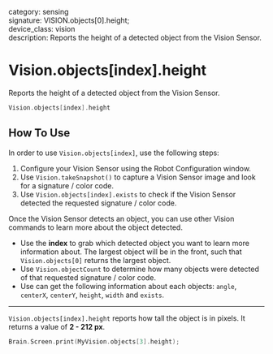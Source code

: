 category: sensing  
signature: VISION.objects[0].height;  
device_class: vision  
description: Reports the height of a detected object from the Vision Sensor.

# Vision.objects[index].height

Reports the height of a detected object from the Vision Sensor.

```cpp
Vision.objects[index].height
```

## How To Use

In order to use `Vision.objects[index]`, use the following steps:

1. Configure your Vision Sensor using the Robot Configuration window.
2. Use `Vision.takeSnapshot()` to capture a Vision Sensor image and look for a signature / color code.
3. Use `Vision.objects[index].exists` to check if the Vision Sensor detected the requested signature / color code. 

Once the Vision Sensor detects an object, you can use other Vision commands to learn more about the object detected. 

* Use the **index** to grab which detected object you want to learn more information about. The largest object will be in the front, such that `Vision.objects[0]` returns the largest object.
* Use `Vision.objectCount` to determine how many objects were detected of that requested signature / color code.
* Use can get the following information about each objects: `angle`, `centerX`, `centerY`, `height`, `width` and `exists`.

---

`Vision.objects[index].height` reports how tall the object is in pixels. It returns a value of **2 - 212 px**.

```cpp
Brain.Screen.print(MyVision.objects[3].height);
```

<advanced>
</advanced>
